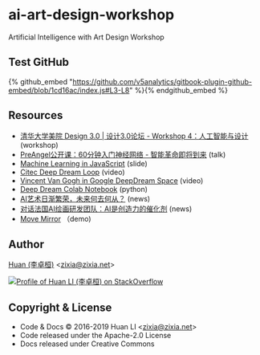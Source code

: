 # ai-art-design-workshop

Artificial Intelligence with Art Design Workshop

## Test GitHub

{% github_embed "https://github.com/v5analytics/gitbook-plugin-github-embed/blob/1cd16ac/index.js#L3-L8" %}{% endgithub_embed %}

## Resources

- [清华大学美院 Design 3.0 | 设计3.0论坛 - Workshop 4：人工智能与设计](https://www.weibo.com/1663343825/GFhBPAW6G) (workshop)
- [PreAngel公开课：60分钟入门神经网络 - 智能革命即将到来](https://pre-angel.com/entrepreneur-meet-ai/) (talk)
- [Machine Learning in JavaScript](https://docs.google.com/presentation/d/10u2hKAz4VjryCYr-oHxcxX4HzFeKOir7lq79ASV6TIA/edit#slide=id.p4) (slide)
- [Citec Deep Dream Loop](https://www.youtube.com/watch?v=EjiyYtQIEpA) (video)
- [Vincent Van Gogh in Google DeepDream Space](https://www.youtube.com/watch?v=I2y6kS7396s) (video)
- [Deep Dream Colab Notebook](https://colab.research.google.com/drive/15FSjyp_-4PFPlYQiFfORjJB25a6MX6I2) (python)
- [AI艺术日渐繁荣，未来何去何从？](http://robot.chinabyte.com/393/411893.shtml) (news)
- [对话法国AI绘画研发团队：AI是创造力的催化剂](http://www.bjnews.com.cn/news/2019/06/23/594568.html) (news)
- [Move Mirror](https://experiments.withgoogle.com/move-mirror) （demo)

## Author

[Huan (李卓桓)](http://linkedin.com/in/zixia) \<zixia@zixia.net\>

[![Profile of Huan LI (李卓桓) on StackOverflow](https://stackoverflow.com/users/flair/1123955.png)](https://stackoverflow.com/users/1123955/huan)

## Copyright & License

* Code & Docs © 2016-2019 Huan LI \<zixia@zixia.net\>
* Code released under the Apache-2.0 License
* Docs released under Creative Commons
